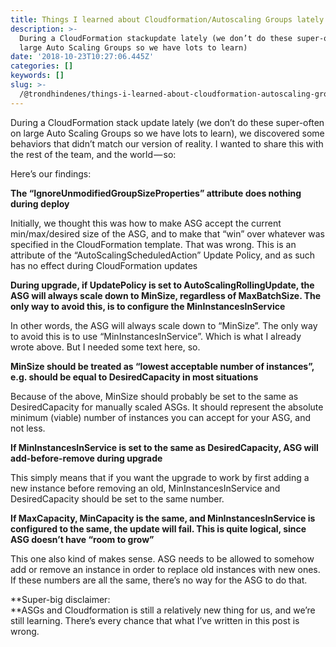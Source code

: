 ```yaml
---
title: Things I learned about Cloudformation/Autoscaling Groups lately
description: >-
  During a CloudFormation stackupdate lately (we don’t do these super-often on
  large Auto Scaling Groups so we have lots to learn)
date: '2018-10-23T10:27:06.445Z'
categories: []
keywords: []
slug: >-
  /@trondhindenes/things-i-learned-about-cloudformation-autoscaling-groups-lately-ce03cd7f2c61
---
```


During a CloudFormation stack update lately (we don’t do these super-often on large Auto Scaling Groups so we have lots to learn), we discovered some behaviors that didn’t match our version of reality. I wanted to share this with the rest of the team, and the world — so:

Here’s our findings:

**The “IgnoreUnmodifiedGroupSizeProperties” attribute does nothing during deploy**

Initially, we thought this was how to make ASG accept the current min/max/desired size of the ASG, and to make that “win” over whatever was specified in the CloudFormation template. That was wrong. This is an attribute of the “AutoScalingScheduledAction” Update Policy, and as such has no effect during CloudFormation updates

**During upgrade, if UpdatePolicy is set to AutoScalingRollingUpdate, the ASG will always scale down to MinSize, regardless of MaxBatchSize. The only way to avoid this, is to configure the MinInstancesInService**

In other words, the ASG will always scale down to “MinSize”. The only way to avoid this is to use “MinInstancesInService”. Which is what I already wrote above. But I needed some text here, so.

**MinSize should be treated as “lowest acceptable number of instances”, e.g. should be equal to DesiredCapacity in most situations**

Because of the above, MinSize should probably be set to the same as DesiredCapacity for manually scaled ASGs. It should represent the absolute minimum (viable) number of instances you can accept for your ASG, and not less.

**If MinInstancesInService is set to the same as DesiredCapacity, ASG will add-before-remove during upgrade**

This simply means that if you want the upgrade to work by first adding a new instance before removing an old, MinInstancesInService and DesiredCapacity should be set to the same number.

**If MaxCapacity, MinCapacity is the same, and MinInstancesInService is configured to the same, the update will fail. This is quite logical, since ASG doesn’t have “room to grow”**

This one also kind of makes sense. ASG needs to be allowed to somehow add or remove an instance in order to replace old instances with new ones. If these numbers are all the same, there’s no way for the ASG to do that.

**Super-big disclaimer:  
**ASGs and Cloudformation is still a relatively new thing for us, and we’re still learning. There’s every chance that what I’ve written in this post is wrong.